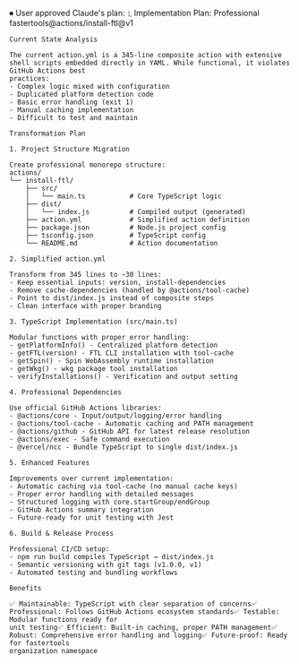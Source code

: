 ⏺ User approved Claude's plan:
  ⎿ Implementation Plan: Professional fastertools@actions/install-ftl@v1

    Current State Analysis

    The current action.yml is a 345-line composite action with extensive shell scripts embedded directly in YAML. While functional, it violates GitHub Actions best 
    practices:
    - Complex logic mixed with configuration
    - Duplicated platform detection code
    - Basic error handling (exit 1)
    - Manual caching implementation
    - Difficult to test and maintain

    Transformation Plan

    1. Project Structure Migration

    Create professional monorepo structure:
    actions/
    └── install-ftl/
        ├── src/
        │   └── main.ts           # Core TypeScript logic
        ├── dist/
        │   └── index.js          # Compiled output (generated)
        ├── action.yml            # Simplified action definition
        ├── package.json          # Node.js project config
        ├── tsconfig.json         # TypeScript config
        └── README.md             # Action documentation

    2. Simplified action.yml

    Transform from 345 lines to ~30 lines:
    - Keep essential inputs: version, install-dependencies
    - Remove cache-dependencies (handled by @actions/tool-cache)
    - Point to dist/index.js instead of composite steps
    - Clean interface with proper branding

    3. TypeScript Implementation (src/main.ts)

    Modular functions with proper error handling:
    - getPlatformInfo() - Centralized platform detection
    - getFTL(version) - FTL CLI installation with tool-cache
    - getSpin() - Spin WebAssembly runtime installation  
    - getWkg() - wkg package tool installation
    - verifyInstallations() - Verification and output setting

    4. Professional Dependencies

    Use official GitHub Actions libraries:
    - @actions/core - Input/output/logging/error handling
    - @actions/tool-cache - Automatic caching and PATH management
    - @actions/github - GitHub API for latest release resolution
    - @actions/exec - Safe command execution
    - @vercel/ncc - Bundle TypeScript to single dist/index.js

    5. Enhanced Features

    Improvements over current implementation:
    - Automatic caching via tool-cache (no manual cache keys)
    - Proper error handling with detailed messages
    - Structured logging with core.startGroup/endGroup
    - GitHub Actions summary integration
    - Future-ready for unit testing with Jest

    6. Build & Release Process

    Professional CI/CD setup:
    - npm run build compiles TypeScript → dist/index.js
    - Semantic versioning with git tags (v1.0.0, v1)
    - Automated testing and bundling workflows

    Benefits

    ✅ Maintainable: TypeScript with clear separation of concerns✅ Professional: Follows GitHub Actions ecosystem standards✅ Testable: Modular functions ready for 
    unit testing✅ Efficient: Built-in caching, proper PATH management✅ Robust: Comprehensive error handling and logging✅ Future-proof: Ready for fastertools 
    organization namespace